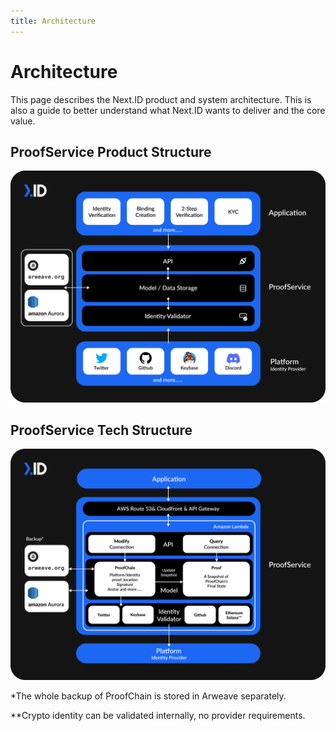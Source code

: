 ```yaml
---
title: Architecture
---
```


# Architecture 

This page describes the Next.ID product and system architecture. This is also a guide to better understand what Next.ID wants to deliver and the core value. 

## ProofService Product Structure

![](../../static/img/architecture/proofservice-product-structure.png)

## ProofService Tech Structure

![](../../static/img/architecture/proofservice-tech-structure.png)

*The whole backup of ProofChain is stored in Arweave separately. 

**Crypto identity can be validated internally, no provider requirements.